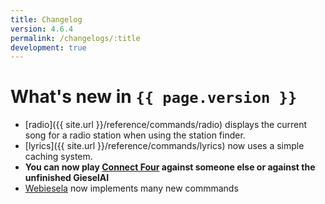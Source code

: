 ```yaml
---
title: Changelog
version: 4.6.4
permalink: /changelogs/:title
development: true
---
```


# What's new in `{{ page.version }}`
- [radio]({{ site.url }}/reference/commands/radio) displays the current song for a radio station when using the station finder.
- [lyrics]({{ site.url }}/reference/commands/lyrics) now uses a simple caching system.
- **You can now play [Connect Four](https://en.wikipedia.org/wiki/Connect_Four) against someone else or against the unfinished GieselAI**
- [Webiesela](http://giesela.org) now implements many new commmands
